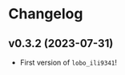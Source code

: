 # Changelog

<!--next-version-placeholder-->

## v0.3.2 (2023-07-31)

- First version of `lobo_ili9341`!
